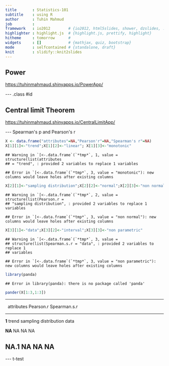 ```yaml
---
title       : Statistics-101  
subtitle    : using R
author      : Tuhin Mahmud
job         : 
framework   : io2012        # {io2012, html5slides, shower, dzslides, ...}
highlighter : highlight.js  # {highlight.js, prettify, highlight}
hitheme     : tomorrow      # 
widgets     : []            # {mathjax, quiz, bootstrap}
mode        : selfcontained # {standalone, draft}
knit        : slidify::knit2slides
---
```


## Power 
https://tuhinmahmaud.shinyapps.io/PowerApp/



--- .class #id 

## Central limit Theorem
https://tuhinmahmaud.shinyapps.io/CentralLimitApp/

---  Spearman's p and Pearson's r

```r
X <- data.frame("attributes"=NA,"Pearson'r"=NA,"Spearman's r"=NA)
X[1][1]<-"trend";X[1][2]<-"linear"; X[1][3]<-"monotonic"
```

```
## Warning in `[<-.data.frame`(`*tmp*`, 1, value = structure(list(attributes
## = "trend", : provided 2 variables to replace 1 variables
```

```
## Error in `[<-.data.frame`(`*tmp*`, 3, value = "monotonic"): new columns would leave holes after existing columns
```

```r
X[2][1]<-"sampling distribution";X[2][2]<-"normal";X[2][3]<-"non normal"
```

```
## Warning in `[<-.data.frame`(`*tmp*`, 2, value = structure(list(Pearson.r =
## "sampling distribution", : provided 2 variables to replace 1 variables
```

```
## Error in `[<-.data.frame`(`*tmp*`, 3, value = "non normal"): new columns would leave holes after existing columns
```

```r
X[3][1]<-"data";X[3][2]<-"interval";X[3][3]<-"non parametric"
```

```
## Warning in `[<-.data.frame`(`*tmp*`, 3, value =
## structure(list(Spearman.s.r = "data", : provided 2 variables to replace 1
## variables
```

```
## Error in `[<-.data.frame`(`*tmp*`, 3, value = "non parametric"): new columns would leave holes after existing columns
```

```r
library(panda)
```

```
## Error in library(panda): there is no package called 'panda'
```

```r
pander(X[1:3,1:3])
```


------------------------------------------------------------
  &nbsp;    attributes        Pearson.r        Spearman.s.r 
---------- ------------ --------------------- --------------
  **1**       trend     sampling distribution      data     

  **NA**        NA               NA                 NA      

 **NA.1**       NA               NA                 NA      
------------------------------------------------------------

--- t-test


